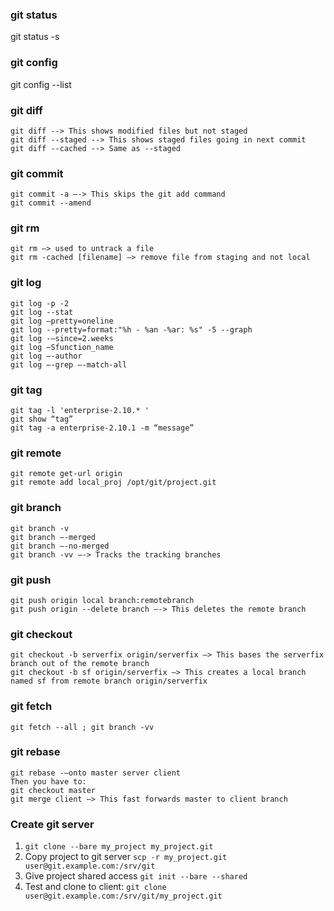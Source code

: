 ### git status
git status -s

### git config
git config --list

### git diff
```
git diff --> This shows modified files but not staged
git diff --staged --> This shows staged files going in next commit
git diff --cached --> Same as --staged
```
### git commit
```
git commit -a —-> This skips the git add command
git commit --amend
```

### git rm
```
git rm —> used to untrack a file
git rm -cached [filename] —> remove file from staging and not local
```

### git log
```
git log -p -2
git log --stat
git log —pretty=oneline
git log --pretty=format:"%h - %an -%ar: %s" -5 --graph
git log -—since=2.weeks
git log —Sfunction_name
git log —-author
git log —-grep —-match-all
```

### git tag
```
git tag -l 'enterprise-2.10.* '
git show “tag”
git tag -a enterprise-2.10.1 -m “message”
```

### git remote
```
git remote get-url origin 
git remote add local_proj /opt/git/project.git
```

### git branch
```
git branch -v
git branch —-merged
git branch —-no-merged
git branch -vv —-> Tracks the tracking branches
```

### git push
```
git push origin local branch:remotebranch
git push origin --delete branch —-> This deletes the remote branch
```

### git checkout
```
git checkout -b serverfix origin/serverfix —> This bases the serverfix branch out of the remote branch
git checkout -b sf origin/serverfix —> This creates a local branch named sf from remote branch origin/serverfix
```

### git fetch
```
git fetch --all ; git branch -vv
```

### git rebase
```
git rebase -—onto master server client
Then you have to:
git checkout master
git merge client —> This fast forwards master to client branch
```

### Create git server

1. `git clone --bare my_project my_project.git`
2. Copy project to git server `scp -r my_project.git user@git.example.com:/srv/git`
3. Give project shared access `git init --bare --shared`
4. Test and clone to client: `git clone user@git.example.com:/srv/git/my_project.git`

